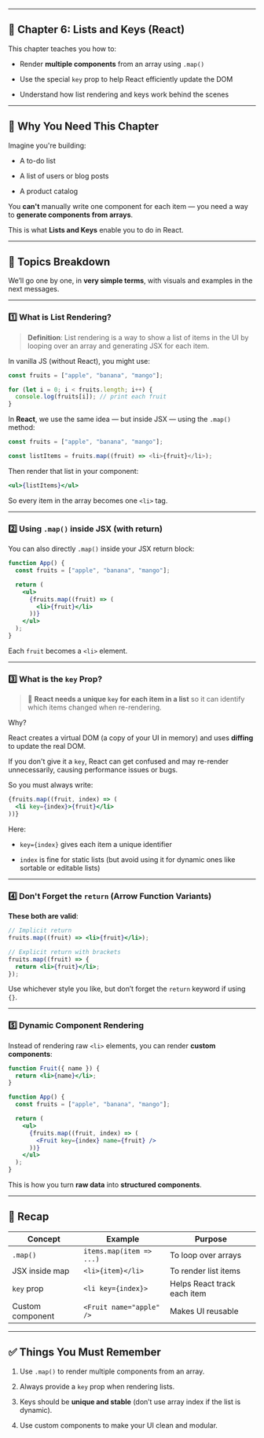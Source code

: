
---

## 📘 Chapter 6: Lists and Keys (React)

This chapter teaches you how to:

- Render **multiple components** from an array using `.map()`
    
- Use the special `key` prop to help React efficiently update the DOM
    
- Understand how list rendering and keys work behind the scenes
    

---

## 🧠 Why You Need This Chapter

Imagine you're building:

- A to-do list
    
- A list of users or blog posts
    
- A product catalog
    

You **can't** manually write one component for each item — you need a way to **generate components from arrays**.

This is what **Lists and Keys** enable you to do in React.

---

## 🧱 Topics Breakdown

We’ll go one by one, in **very simple terms**, with visuals and examples in the next messages.

---

### 1️⃣ What is List Rendering?

> **Definition**: List rendering is a way to show a list of items in the UI by looping over an array and generating JSX for each item.

In vanilla JS (without React), you might use:

```js
const fruits = ["apple", "banana", "mango"];

for (let i = 0; i < fruits.length; i++) {
  console.log(fruits[i]); // print each fruit
}
```

In **React**, we use the same idea — but inside JSX — using the `.map()` method:

```js
const fruits = ["apple", "banana", "mango"];

const listItems = fruits.map((fruit) => <li>{fruit}</li>);
```

Then render that list in your component:

```jsx
<ul>{listItems}</ul>
```

So every item in the array becomes one `<li>` tag.

---

### 2️⃣ Using `.map()` inside JSX (with return)

You can also directly `.map()` inside your JSX return block:

```jsx
function App() {
  const fruits = ["apple", "banana", "mango"];

  return (
    <ul>
      {fruits.map((fruit) => (
        <li>{fruit}</li>
      ))}
    </ul>
  );
}
```

Each `fruit` becomes a `<li>` element.

---

### 3️⃣ What is the `key` Prop?

> 🔑 **React needs a unique `key` for each item in a list** so it can identify which items changed when re-rendering.

Why?

React creates a virtual DOM (a copy of your UI in memory) and uses **diffing** to update the real DOM.

If you don't give it a `key`, React can get confused and may re-render unnecessarily, causing performance issues or bugs.

So you must always write:

```jsx
{fruits.map((fruit, index) => (
  <li key={index}>{fruit}</li>
))}
```

Here:

- `key={index}` gives each item a unique identifier
    
- `index` is fine for static lists (but avoid using it for dynamic ones like sortable or editable lists)
    

---

### 4️⃣ Don't Forget the `return` (Arrow Function Variants)

**These both are valid**:

```jsx
// Implicit return
fruits.map((fruit) => <li>{fruit}</li>);

// Explicit return with brackets
fruits.map((fruit) => {
  return <li>{fruit}</li>;
});
```

Use whichever style you like, but don’t forget the `return` keyword if using `{}`.

---

### 5️⃣ Dynamic Component Rendering

Instead of rendering raw `<li>` elements, you can render **custom components**:

```jsx
function Fruit({ name }) {
  return <li>{name}</li>;
}

function App() {
  const fruits = ["apple", "banana", "mango"];

  return (
    <ul>
      {fruits.map((fruit, index) => (
        <Fruit key={index} name={fruit} />
      ))}
    </ul>
  );
}
```

This is how you turn **raw data** into **structured components**.

---

## 🧪 Recap

|Concept|Example|Purpose|
|---|---|---|
|`.map()`|`items.map(item => ...)`|To loop over arrays|
|JSX inside map|`<li>{item}</li>`|To render list items|
|`key` prop|`<li key={index}>`|Helps React track each item|
|Custom component|`<Fruit name="apple" />`|Makes UI reusable|

---

## ✅ Things You Must Remember

1. Use `.map()` to render multiple components from an array.
    
2. Always provide a `key` prop when rendering lists.
    
3. Keys should be **unique and stable** (don’t use array index if the list is dynamic).
    
4. Use custom components to make your UI clean and modular.